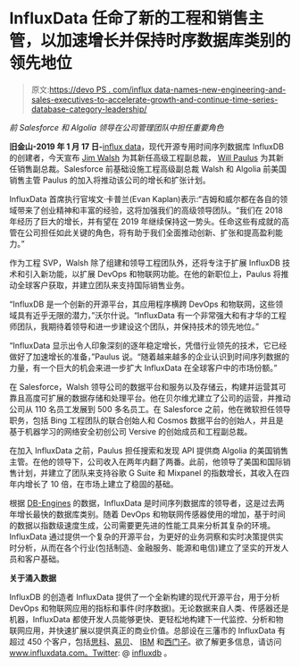 # InfluxData 任命了新的工程和销售主管，以加速增长并保持时序数据库类别的领先地位

> 原文:[https://devo PS . com/influx data-names-new-engineering-and-sales-executives-to-accelerate-growth-and-continue-time-series-database-category-leadership/](https://devops.com/influxdata-names-new-engineering-and-sales-executives-to-accelerate-growth-and-continue-time-series-database-category-leadership/)

*前 Salesforce 和 Algolia 领导在公司管理团队中担任重要角色*

**旧金山-2019 年 1 月 17 日-**[influx data](https://www.influxdata.com/)，现代开源专用时间序列数据库 InfluxDB 的创建者，今天宣布 [Jim Walsh](https://www.influxdata.com/blog/jim-walsh-why-i-joined-influxdata/) 为其新任高级工程副总裁， [Will Paulus](https://www.influxdata.com/blog/will-paulus-why-i-joined-influxdata/) 为其新任销售副总裁。Salesforce 前基础设施工程高级副总裁 Walsh 和 Algolia 前美国销售主管 Paulus 的加入将推动该公司的增长和扩张计划。

InfluxData 首席执行官埃文·卡普兰(Evan Kaplan)表示:“吉姆和威尔都在各自的领域带来了创业精神和丰富的经验，这将加强我们的高级领导团队。“我们在 2018 年经历了巨大的增长，并有望在 2019 年继续保持这一势头。任命这些有成就的高管在公司担任如此关键的角色，将有助于我们全面推动创新、扩张和提高盈利能力。”

作为工程 SVP，Walsh 除了组建和领导工程团队外，还将专注于扩展 InfluxDB 技术和引入新功能，以扩展 DevOps 和物联网功能。在他的新职位上，Paulus 将推动全球客户获取，并建立团队来支持国际销售业务。

“InfluxDB 是一个创新的开源平台，其应用程序横跨 DevOps 和物联网，这些领域具有近乎无限的潜力，”沃尔什说。“InfluxData 有一个非常强大和有才华的工程师团队，我期待着领导和进一步建设这个团队，并保持技术的领先地位。”

“InfluxData 显示出令人印象深刻的逐年稳定增长，凭借行业领先的技术，它已经做好了加速增长的准备，”Paulus 说。“随着越来越多的企业认识到时间序列数据的力量，有一个巨大的机会来进一步扩大 InfluxData 在全球客户中的市场份额。”

在 Salesforce，Walsh 领导公司的数据平台和服务以及存储云，构建并运营其可靠且高度可扩展的数据存储和处理平台。他在贝尔维尤建立了公司的运营，并推动公司从 110 名员工发展到 500 多名员工。在 Salesforce 之前，他在微软担任领导职务，包括 Bing 工程团队的联合创始人和 Cosmos 数据平台的创始人，并且是基于机器学习的网络安全初创公司 Versive 的创始成员和工程副总裁。

在加入 InfluxData 之前，Paulus 担任搜索和发现 API 提供商 Algolia 的美国销售主管。在他的领导下，公司收入在两年内翻了两番。此前，他领导了美国和国际销售计划，并建立了团队来支持谷歌 G Suite 和 Mixpanel 的指数增长，其收入在四年内增长了 10 倍，在市场上建立了稳固的基础。

根据 [DB-Engines](https://db-engines.com/en/ranking_categories) 的数据，InfluxData 是时间序列数据库的领导者，这是过去两年增长最快的数据库类别。随着 DevOps 和物联网传感器使用的增加，基于时间的数据以指数级速度生成，公司需要更先进的性能工具来分析其复杂的环境。InfluxData 通过提供一个复杂的开源平台，为更好的业务洞察和实时决策提供实时分析，从而在各个行业(包括制造、金融服务、能源和电信)建立了坚实的开发人员和客户基础。

**关于涌入数据**

InfluxDB 的创造者 InfluxData 提供了一个全新构建的现代开源平台，用于分析 DevOps 和物联网应用的指标和事件(时序数据)。无论数据来自人类、传感器还是机器，InfluxData 都使开发人员能够更快、更轻松地构建下一代监控、分析和物联网应用，并快速扩展以提供真正的商业价值。总部设在三藩市的 InfluxData 有超过 450 个客户，包括[思科](https://www.influxdata.com/customer/cisco/)、[易贝](https://www.influxdata.com/customer/ebay-customer-testimonial/)、 [IBM](https://www.influxdata.com/customer/ibm/) 和[西门子](https://www.influxdata.com/customer/siemens/)。欲了解更多信息，请访问 www.influxdata.com。Twitter: @ [influxdb](https://twitter.com/influxdb) 。